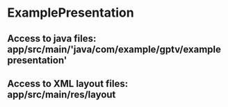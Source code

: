 # ExamplePresentation
## Access to java files: app/src/main/'java/com/example/gptv/examplepresentation'
## Access to XML layout files: app/src/main/res/layout
